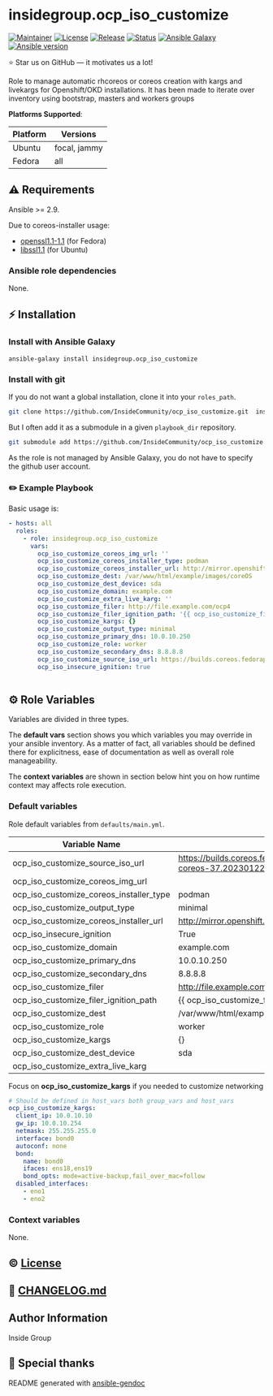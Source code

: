 # insidegroup.ocp_iso_customize

[![Maintainer](https://img.shields.io/badge/maintained%20by-InsideCommunity-00548c?style=flat-square)](https://github.com/InsideCommunity)
[![License](https://img.shields.io/github/license/InsideCommunity/ocp_iso_customize?style=flat-square)](https://github.com/InsideCommunity/ocp_iso_customize/blob/main/LICENSE)
[![Release](https://img.shields.io/github/v/release/InsideCommunity/ocp_iso_customize?style=flat-square)](https://github.com/InsideCommunity/ocp_iso_customize/releases)
[![Status](https://img.shields.io/github/workflow/status/InsideCommunity/ocp_iso_customize/Ansible%20Molecule?style=flat-square&label=tests)](https://github.com/InsideCommunity/ocp_iso_customize/actions?query=workflow%3A%22Ansible+Molecule%22)
[![Ansible Galaxy](https://img.shields.io/badge/ansible-galaxy-black.svg?style=flat-square&logo=ansible)](https://galaxy.ansible.com/insidegroup/ocp_iso_customize)[![Ansible version](https://img.shields.io/badge/ansible-%3E%3D2.9-black.svg?style=flat-square&logo=ansible)](https://github.com/ansible/ansible)

⭐ Star us on GitHub — it motivates us a lot!

Role to manage automatic rhcoreos or coreos creation with kargs and livekargs for Openshift/OKD installations.
It has been made to iterate over inventory using bootstrap, masters and workers groups


**Platforms Supported**:

| Platform | Versions |
|----------|----------|
| Ubuntu | focal, jammy |
| Fedora | all |

## ⚠️ Requirements

Ansible >= 2.9.

Due to coreos-installer usage:
* [openssl1.1-1.1](https://download-ib01.fedoraproject.org/pub/fedora/linux/releases/37/Everything/x86_64/os/Packages/o/openssl1.1-1.1.1q-2.fc37.x86_64.rpm) (for Fedora)
* [libssl1.1](http://nz2.archive.ubuntu.com/ubuntu/pool/main/o/openssl/libssl1.1_1.1.1f-1ubuntu2.17_amd64.deb) (for Ubuntu)

### Ansible role dependencies

None.

## ⚡ Installation

### Install with Ansible Galaxy

```shell
ansible-galaxy install insidegroup.ocp_iso_customize
```

### Install with git

If you do not want a global installation, clone it into your `roles_path`.

```bash
git clone https://github.com/InsideCommunity/ocp_iso_customize.git  insidegroup.ocp_iso_customize
```

But I often add it as a submodule in a given `playbook_dir` repository.

```bash
git submodule add https://github.com/InsideCommunity/ocp_iso_customize.git roles/insidegroup.ocp_iso_customize
```

As the role is not managed by Ansible Galaxy, you do not have to specify the
github user account.

### ✏️ Example Playbook

Basic usage is:

```yaml
- hosts: all
  roles:
    - role: insidegroup.ocp_iso_customize
      vars:
        ocp_iso_customize_coreos_img_url: ''
        ocp_iso_customize_coreos_installer_type: podman
        ocp_iso_customize_coreos_installer_url: http://mirror.openshift.com/pub/openshift-v4/x86_64/clients/coreos-installer/latest/coreos-installer
        ocp_iso_customize_dest: /var/www/html/example/images/coreOS
        ocp_iso_customize_dest_device: sda
        ocp_iso_customize_domain: example.com
        ocp_iso_customize_extra_live_karg: ''
        ocp_iso_customize_filer: http://file.example.com/ocp4
        ocp_iso_customize_filer_ignition_path: '{{ ocp_iso_customize_filer }}/example/'
        ocp_iso_customize_kargs: {}
        ocp_iso_customize_output_type: minimal
        ocp_iso_customize_primary_dns: 10.0.10.250
        ocp_iso_customize_role: worker
        ocp_iso_customize_secondary_dns: 8.8.8.8
        ocp_iso_customize_source_iso_url: https://builds.coreos.fedoraproject.org/prod/streams/stable/builds/37.20230122.3.0/x86_64/fedora-coreos-37.20230122.3.0-live.x86_64.iso
        ocp_iso_insecure_ignition: true
        
```

## ⚙️ Role Variables

Variables are divided in three types.

The **default vars** section shows you which variables you may
override in your ansible inventory. As a matter of fact, all variables should
be defined there for explicitness, ease of documentation as well as overall
role manageability.

The **context variables** are shown in section below hint you
on how runtime context may affects role execution.

### Default variables
Role default variables from `defaults/main.yml`.

| Variable Name | Value |
|---------------|-------|
| ocp_iso_customize_source_iso_url | https://builds.coreos.fedoraproject.org/prod/streams/stable/builds/37.20230122.3.0/x86_64/fedora-coreos-37.20230122.3.0-live.x86_64.iso |
| ocp_iso_customize_coreos_img_url |  |
| ocp_iso_customize_coreos_installer_type | podman |
| ocp_iso_customize_output_type | minimal |
| ocp_iso_customize_coreos_installer_url | http://mirror.openshift.com/pub/openshift-v4/x86_64/clients/coreos-installer/latest/coreos-installer |
| ocp_iso_insecure_ignition | True |
| ocp_iso_customize_domain | example.com |
| ocp_iso_customize_primary_dns | 10.0.10.250 |
| ocp_iso_customize_secondary_dns | 8.8.8.8 |
| ocp_iso_customize_filer | http://file.example.com/ocp4 |
| ocp_iso_customize_filer_ignition_path | {{ ocp_iso_customize_filer }}/example/ |
| ocp_iso_customize_dest | /var/www/html/example/images/coreOS |
| ocp_iso_customize_role | worker |
| ocp_iso_customize_kargs | {}<br> |
| ocp_iso_customize_dest_device | sda |
| ocp_iso_customize_extra_live_karg |  |

Focus on **ocp_iso_customize_kargs** if you needed to customize networking
```yaml
# Should be defined in host_vars both group_vars and host_vars
ocp_iso_customize_kargs:
  client_ip: 10.0.10.10
  gw_ip: 10.0.10.254
  netmask: 255.255.255.0
  interface: bond0
  autoconf: none
  bond:
    name: bond0
    ifaces: ens18,ens19
    bond_opts: mode=active-backup,fail_over_mac=follow
  disabled_interfaces:
    - eno1
    - eno2
```

### Context variables

None.

## ©️ [License](LICENSE)

## 📄 [CHANGELOG.md](CHANGELOG.md)

## Author Information

Inside Group

## 👏 Special thanks

README generated with [ansible-gendoc](https://github.com/claranet/ansible-gendoc)